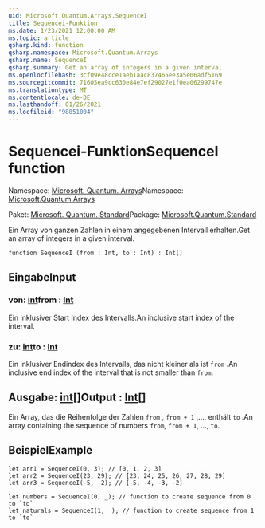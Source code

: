 ```yaml
---
uid: Microsoft.Quantum.Arrays.SequenceI
title: Sequencei-Funktion
ms.date: 1/23/2021 12:00:00 AM
ms.topic: article
qsharp.kind: function
qsharp.namespace: Microsoft.Quantum.Arrays
qsharp.name: SequenceI
qsharp.summary: Get an array of integers in a given interval.
ms.openlocfilehash: 3cf09e48cce1aeb1aac837465ee3a5e06adf5169
ms.sourcegitcommit: 71605ea9cc630e84e7ef29027e1f0ea06299747e
ms.translationtype: MT
ms.contentlocale: de-DE
ms.lasthandoff: 01/26/2021
ms.locfileid: "98851004"
---
```

# <a name="sequencei-function"></a><span data-ttu-id="9670f-102">Sequencei-Funktion</span><span class="sxs-lookup"><span data-stu-id="9670f-102">SequenceI function</span></span>

<span data-ttu-id="9670f-103">Namespace: [Microsoft. Quantum. Arrays](xref:Microsoft.Quantum.Arrays)</span><span class="sxs-lookup"><span data-stu-id="9670f-103">Namespace: [Microsoft.Quantum.Arrays](xref:Microsoft.Quantum.Arrays)</span></span>

<span data-ttu-id="9670f-104">Paket: [Microsoft. Quantum. Standard](https://nuget.org/packages/Microsoft.Quantum.Standard)</span><span class="sxs-lookup"><span data-stu-id="9670f-104">Package: [Microsoft.Quantum.Standard](https://nuget.org/packages/Microsoft.Quantum.Standard)</span></span>


<span data-ttu-id="9670f-105">Ein Array von ganzen Zahlen in einem angegebenen Intervall erhalten.</span><span class="sxs-lookup"><span data-stu-id="9670f-105">Get an array of integers in a given interval.</span></span>

```qsharp
function SequenceI (from : Int, to : Int) : Int[]
```


## <a name="input"></a><span data-ttu-id="9670f-106">Eingabe</span><span class="sxs-lookup"><span data-stu-id="9670f-106">Input</span></span>

### <a name="from--int"></a><span data-ttu-id="9670f-107">von: [int](xref:microsoft.quantum.lang-ref.int)</span><span class="sxs-lookup"><span data-stu-id="9670f-107">from : [Int](xref:microsoft.quantum.lang-ref.int)</span></span>

<span data-ttu-id="9670f-108">Ein inklusiver Start Index des Intervalls.</span><span class="sxs-lookup"><span data-stu-id="9670f-108">An inclusive start index of the interval.</span></span>


### <a name="to--int"></a><span data-ttu-id="9670f-109">zu: [int](xref:microsoft.quantum.lang-ref.int)</span><span class="sxs-lookup"><span data-stu-id="9670f-109">to : [Int](xref:microsoft.quantum.lang-ref.int)</span></span>

<span data-ttu-id="9670f-110">Ein inklusiver Endindex des Intervalls, das nicht kleiner als ist `from` .</span><span class="sxs-lookup"><span data-stu-id="9670f-110">An inclusive end index of the interval that is not smaller than `from`.</span></span>



## <a name="output--int"></a><span data-ttu-id="9670f-111">Ausgabe: [int](xref:microsoft.quantum.lang-ref.int)[]</span><span class="sxs-lookup"><span data-stu-id="9670f-111">Output : [Int](xref:microsoft.quantum.lang-ref.int)[]</span></span>

<span data-ttu-id="9670f-112">Ein Array, das die Reihenfolge der Zahlen `from` , `from + 1` ,..., enthält `to` .</span><span class="sxs-lookup"><span data-stu-id="9670f-112">An array containing the sequence of numbers `from`, `from + 1`, ..., `to`.</span></span>

## <a name="example"></a><span data-ttu-id="9670f-113">Beispiel</span><span class="sxs-lookup"><span data-stu-id="9670f-113">Example</span></span>

```qsharp
let arr1 = SequenceI(0, 3); // [0, 1, 2, 3]
let arr2 = SequenceI(23, 29); // [23, 24, 25, 26, 27, 28, 29]
let arr3 = SequenceI(-5, -2); // [-5, -4, -3, -2]

let numbers = SequenceI(0, _); // function to create sequence from 0 to `to`
let naturals = SequenceI(1, _); // function to create sequence from 1 to `to`
```